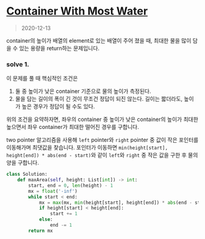 # [Container With Most Water](https://leetcode.com/problems/container-with-most-water/)

> 2020-12-13

container의 높이가 배열의 element로 있는 배열이 주어 졌을 때, 최대한 물을 많이 담을 수 있는 용량을 return하는 문제입니다.

### solve 1.
이 문제를 풀 때 핵심적인 조건은
1. 둘 중 높이가 낮은 container 기준으로 물의 높이가 측정된다.
2. 물을 담는 길이의 폭이 긴 것이 무조건 정답이 되진 않는다. 길이는 짧더라도, 높이가 높은 경우가 정답이 될 수도 있다.

위의 조건을 요약하자면, 좌우의 container 중 높이가 낮은 container의 높이가 최대한 높으면서 좌우 container가 최대한 떨어진 경우를 구합니다.

two pointer 알고리즘을 사용해 `left` pointer와 `right` pointer 중 값이 작은 포인터를 이동해가며 최댓값을 찾습니다.
포인터가 이동하면 `min(height[start], height[end]) * abs(end - start)`와 같이 `left`와 `right` 중 작은 값을 구한 후 물의 양을 구합니다.

```python
class Solution:
    def maxArea(self, height: List[int]) -> int:
        start, end = 0, len(height) - 1
        mx = float('-inf')
        while start < end:
            mx = max(mx, min(height[start], height[end]) * abs(end - start))
            if height[start] < height[end]:
                start += 1
            else:
                end -= 1
        return mx
```